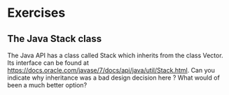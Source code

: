 # Exercises

## The Java Stack class

The Java API has a class called Stack which inherits from the class Vector. Its interface can be found at https://docs.oracle.com/javase/7/docs/api/java/util/Stack.html. Can you indicate why inheritance was a bad design decision here ? What would of been a much better option?
